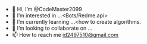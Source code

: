 - 👋 Hi, I’m @CodeMaster2099
- 👀 I’m interested in ...<Bots/Redme.api>
- 🌱 I’m currently learning ...<how to create algorithms.
- 💞️ I’m looking to collaborate on ...
- 📫 How to reach me <id2497510@gmail.com>

<!---
CodeMaster2099/CodeMaster2099 is a ✨ special ✨ repository because its `README.md` (this file) appears on your GitHub profile.
You can click the Preview link to take a look at your changes.
--->
